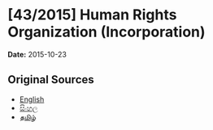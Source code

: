 # [43/2015] Human Rights Organization (Incorporation)

**Date:** 2015-10-23

## Original Sources

- [English](https://documents.gov.lk/view/bills/2015/10/43-2015_E.pdf)
- [සිංහල](https://documents.gov.lk/view/bills/2015/10/43-2015_S.pdf)
- [தமிழ்](https://documents.gov.lk/view/bills/2015/10/43-2015_T.pdf)
